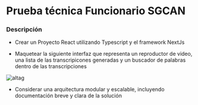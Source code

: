 # Prueba técnica Funcionario SGCAN

### Descripción

- Crear un Proyecto React utilizando Typescript y el framework NextJs

- Maquetear la siguiente interfaz que representa un reproductor de video, una lista de las transcripicones generadas y un buscador de palabras dentro de las transcripciones

![altag](https://i.imgur.com/5hOxRCP.jpeg)

- Considerar una arquitectura modular y escalable, incluyendo documentación breve y clara de la solución
